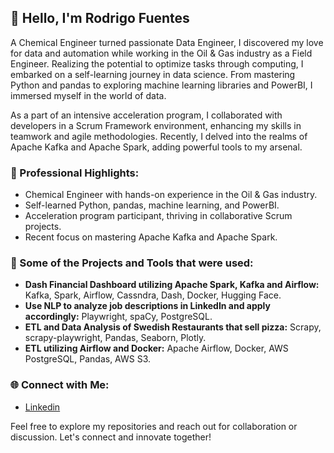 ## 👋 Hello, I'm Rodrigo Fuentes

A Chemical Engineer turned passionate Data Engineer, I discovered my love for data and automation while working in the Oil & Gas industry as a Field Engineer. Realizing the potential to optimize tasks through computing, I embarked on a self-learning journey in data science. From mastering Python and pandas to exploring machine learning libraries and PowerBI, I immersed myself in the world of data.

As a part of an intensive acceleration program, I collaborated with developers in a Scrum Framework environment, enhancing my skills in teamwork and agile methodologies. Recently, I delved into the realms of Apache Kafka and Apache Spark, adding powerful tools to my arsenal.

### 💼 Professional Highlights:

- Chemical Engineer with hands-on experience in the Oil & Gas industry.
- Self-learned Python, pandas, machine learning, and PowerBI.
- Acceleration program participant, thriving in collaborative Scrum projects.
- Recent focus on mastering Apache Kafka and Apache Spark.

### 🚀 Some of the Projects and Tools that were used:

- **Dash Financial Dashboard utilizing Apache Spark, Kafka and Airflow:** Kafka, Spark, Airflow, Cassndra, Dash, Docker, Hugging Face.
- **Use NLP to analyze job descriptions in LinkedIn and apply accordingly:** Playwright, spaCy, PostgreSQL.
- **ETL and Data Analysis of Swedish Restaurants that sell pizza:** Scrapy, scrapy-playwright, Pandas, Seaborn, Plotly.
- **ETL utilizing Airflow and Docker:** Apache Airflow, Docker, AWS PostgreSQL, Pandas, AWS S3.

### 🌐 Connect with Me:

- [Linkedin](https://www.linkedin.com/in/engfuentes/)

Feel free to explore my repositories and reach out for collaboration or discussion. Let's connect and innovate together!
